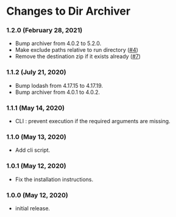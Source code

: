# Changes to Dir Archiver

### 1.2.0 (February 28, 2021)

* Bump archiver from 4.0.2 to 5.2.0.
* Make exclude paths relative to run directory ([#4](https://github.com/Ismail-elkorchi/dir-archiver/pull/4))
* Remove the destination zip if it exists already ([#7](https://github.com/Ismail-elkorchi/dir-archiver/pull/7))

### 1.1.2 (July 21, 2020)

* Bump lodash from 4.17.15 to 4.17.19.
* Bump archiver from 4.0.1 to 4.0.2.

### 1.1.1 (May 14, 2020)

* CLI : prevent execution if the required arguments are missing.

### 1.1.0 (May 13, 2020)

* Add cli script.

### 1.0.1 (May 12, 2020)

* Fix the installation instructions.

### 1.0.0 (May 12, 2020)

* initial release.